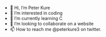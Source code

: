 - 👋 Hi, I’m Peter Kure
- 👀 I’m interested in coding
- 🌱 I’m currently learning C
- 💞️ I’m looking to collaborate on a website
- 📫 How to reach me @peterkure3 on twitter.


<!---
peterkure3/peterkure3 is a ✨ special ✨ repository because its `README.md` (this file) appears on your GitHub profile.
You can click the Preview link to take a look at your changes.
--->
